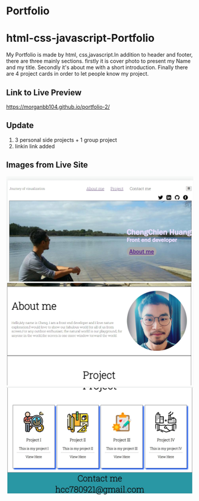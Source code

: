 # Portfolio


#  html-css-javascript-Portfolio

My Portfolio is made by html, css,javascript.In addition to header and footer, there are three mainly sections. firstly it is cover photo to present my Name and my title. Secondly it's about me with a short introduction. Finally there are 4 project cards in order to let people know my project.



## Link to Live Preview
https://morganbb104.github.io/portfolio-2/

## Update

1. 3 personal side projects + 1 group project
2. linkin link added


## Images from Live Site
![Portfolio; home, top](https://github.com/Morganbb104/Portfolio/blob/main/assets/images/preview_image1.jpg)
![Portfolio; home, middle](https://github.com/Morganbb104/Portfolio/blob/main/assets/images/preview_image2.jpg)
![Portfolio; home, buttom](https://github.com/Morganbb104/Portfolio/blob/main/assets/images/preview_image3.jpg)

